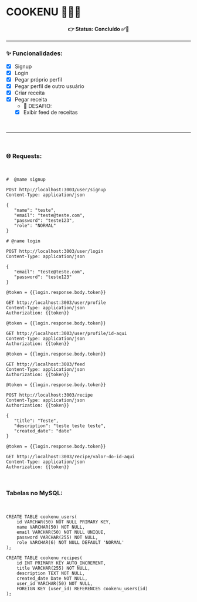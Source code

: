 # COOKENU 👩‍🍳🍰

<h4 align='center'>
👉 Status: Concluído ✅👏
</h4>
<hr />

### ✨ Funcionalidades:

- [x] Signup
- [x] Login
- [x] Pegar próprio perfil
- [X] Pegar perfil de outro usuário
- [X] Criar receita
- [X] Pegar receita
    - 🌟 DESAFIO:
    - [X] Exibir feed de receitas

<br />
<hr />
<br />

### 🌐 Requests:
<br />

```
#  @name signup

POST http://localhost:3003/user/signup
Content-Type: application/json

{
   "name": "teste",
   "email": "teste@teste.com",
   "password": "teste123",
   "role": "NORMAL"
}
```

```
# @name login

POST http://localhost:3003/user/login
Content-Type: application/json

{
   "email": "teste@teste.com",
   "password": "teste123"
}
```

```
@token = {{login.response.body.token}}

GET http://localhost:3003/user/profile
Content-Type: application/json
Authorization: {{token}}
```

```
@token = {{login.response.body.token}}

GET http://localhost:3003/user/profile/id-aqui
Content-Type: application/json
Authorization: {{token}}
```

```
@token = {{login.response.body.token}}

GET http://localhost:3003/feed
Content-Type: application/json
Authorization: {{token}}
```

```
@token = {{login.response.body.token}}

POST http://localhost:3003/recipe
Content-Type: application/json
Authorization: {{token}}

{  
   "title": "Teste",
   "description": "teste teste teste",
   "created_date": "date"
}
```

```
@token = {{login.response.body.token}}

GET http://localhost:3003/recipe/valor-do-id-aqui
Content-Type: application/json
Authorization: {{token}}
```
<br />

### Tabelas no MySQL:
<br />

```
CREATE TABLE cookenu_users(
    id VARCHAR(50) NOT NULL PRIMARY KEY,
    name VARCHAR(50) NOT NULL,
    email VARCHAR(50) NOT NULL UNIQUE,
    password VARCHAR(255) NOT NULL,
    role VARCHAR(6) NOT NULL DEFAULT 'NORMAL'
);
```

```
CREATE TABLE cookenu_recipes(
    id INT PRIMARY KEY AUTO_INCREMENT,
    title VARCHAR(255) NOT NULL,
    description TEXT NOT NULL,
    created_date Date NOT NULL,
    user_id VARCHAR(50) NOT NULL,
    FOREIGN KEY (user_id) REFERENCES cookenu_users(id)
);
```